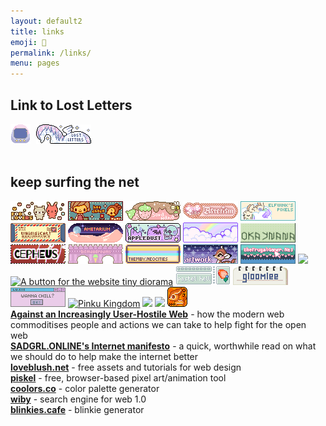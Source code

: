 ```yaml
---
layout: default2
title: links 
emoji: 🔗
permalink: /links/
menu: pages
---
```

<h2>Link to Lost Letters</h2>
<img src="/graphics/site_buttons/LostLetter32x32.gif" style="margin: 0 5px 0 0;" title="download and host the image yourself thanks"/>
<img src="/graphics/site_buttons/1lostletters88x31.gif" title="download and host the image yourself thanks">
<br>
<br>
<h2>keep surfing the net</h2>
<a target="_blank" href="https://foollovers.com/"><img src="/graphics/linkout/foollovers8826.gif" title="credit: lace header, lacy content container, hover sparkles, favicon, purple star for site navigation"/></a>
<a target="_blank" href="http://cute.lolipop.jp/hotchoco.html"><img src="/graphics/linkout/hotchoco.gif" title="Hotchoco"/></a>
<a target="_blank" href="http://sorahana.ciao.jp/"><img src="/graphics/linkout/sorahana.gif" title="Sorahana"/></a>
<a target="_blank" href="http://www.asterism-m.com/"><img src="/graphics/linkout/asterism.gif" title="credit: cursor"/></a>
<a target="_blank" href="https://pixels.heylouise.space/"><img src="/graphics/linkout/elfwink-btn3.gif"/></a>
<a target="_blank" href="http://whimsical.heartette.net/"><img src="/graphics/linkout/whimsical.gif"/></a>
<a target="_blank" href="https://amelia.sg/ametarium/"><img src="/graphics/linkout/88x31-ametarium.gif"></a>
<a target="_blank" href="https://www.lejlart.com/apple.html"><img src="/graphics/linkout/ad_skullsprinkles.gif"/></a>
<a target="_blank" href="https://cinni.net/"><img src="/graphics/linkout/cinni_angelbutton3.gif" title="cinni net"/></a>
<a target="_blank" href="https://okaynana.neocities.org/"><img src="/graphics/linkout/okaynana.gif" title="okaynana"/></a>
<a target="_blank" href="http://cepheus.xyz"><img src="/graphics/linkout/cepheus.gif"></a>
<a target="_blank" href="http://bitmapdreams.lastsecret.net/"><img src="/graphics/linkout/bitmapdreams.gif"></a>
<a target="_blank" href="https://themby.neocities.org/"><img src="/graphics/linkout/themby.png"></a>
<a target="_blank" href="https://artwork.neocities.org/"><img src="/graphics/linkout/artworkbuttonbambi.gif"></a>
<a target="_blank" href="https://www.thefrugalgamer.net/"><img src="/graphics/linkout/frugalgamer_button4.png"></a>
<a target="_blank" href="https://lazybones.neocities.org/"><img src="https://lazybones.neocities.org/IMAGES/lazybonesicon3.png"/></a>
<a target="_blank" href="https://tinydiorama.neocities.org/"><img src="https://tinydiorama.com/images/tinydiorama-button.gif" title="A button for the website tiny diorama"></a>
<a target="_blank" href="https://pastelhello.com/"><img src="/graphics/linkout/pastelhell.gif"></a>
<a target="_blank" href="https://gloomlee.neocities.org/"><img src="/graphics/linkout/gloomlee-button.png"></a>
<a target="_blank" href="https://lu.tiny-universes.net/index2.html"><img src="/graphics/linkout/lu.tinyuniverse.gif"></a>
<a target="_blank" href="https://pinkukingdom.neocities.org/"><img src="https://i.postimg.cc/FHLJzbGY/pingukingdom.gif" title="Pinku Kingdom"></a>
<a target="_blank" href="https://cinni.net/directory/"><img src="https://cinni.net/directory/img/88x31.png"></a>
<a target="_blank" href="http://engrampixel.tumblr.com"><img src="http://media.tumblr.com/tumblr_m5106aHKT11qid2nw.gif"/></a>
<a target="_blank" href="http://pokyaron.fc2web.com/"><img src="/graphics/linkout/pokyaron.gif" title="credit: 88x31 unicorn button base"/></a>
<br>
<b><a target="_blank" href="https://neustadt.fr/essays/against-a-user-hostile-web/">Against an Increasingly User-Hostile Web</a></b> - how the modern web commoditises people and actions we can take to help fight for the open web
<br>
<b><a target="_blank" href="https://sadgrl.online/cyberspace/internet-manifesto.html">SADGRL.ONLINE's Internet manifesto</a></b> - a quick, worthwhile read on what we should do to help make the internet better
<br>
<b><a target="_blank" href="https://loveblush.net/">loveblush.net</a></b> - free assets and tutorials for web design
<br>
<b><a target="_blank" href="https://www.piskelapp.com/">piskel</a></b> - free, browser-based pixel art/animation tool
<br>
<b><a target="_blank" href="http://coolors.co">coolors.co</a></b> - color palette generator
<br>
<b><a target="_blank" href="https://wiby.me/">wiby</a></b> - search engine for web 1.0
<br>
<b><a target="_blank" href="https://blinkies.cafe/">blinkies.cafe</a></b> - blinkie generator